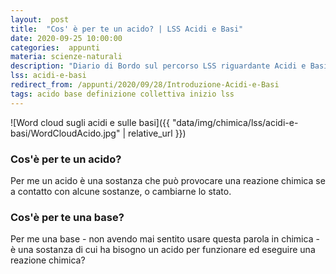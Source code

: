 ```yaml
---
layout:  post
title:  "Cos' è per te un acido? | LSS Acidi e Basi"
date: 2020-09-25 10:00:00
categories:  appunti
materia: scienze-naturali
description: "Diario di Bordo sul percorso LSS riguardante Acidi e Basi. In questa giornata abbiamo discusso riguardo a cos'è per noi un acido e una base."
lss: acidi-e-basi
redirect_from: /appunti/2020/09/28/Introduzione-Acidi-e-Basi
tags: acido base definizione collettiva inizio lss
---
```


![Word cloud sugli acidi e sulle basi]({{ "data/img/chimica/lss/acidi-e-basi/WordCloudAcido.jpg" | relative_url }})

### Cos'è per te un acido?

Per me un acido è una sostanza che può provocare una reazione chimica se a contatto con  alcune sostanze, o cambiarne lo stato.

### Cos'è per te una base?

Per me una base - non avendo mai sentito usare questa parola in chimica - è una sostanza di cui ha bisogno un acido per funzionare ed eseguire una reazione chimica?
